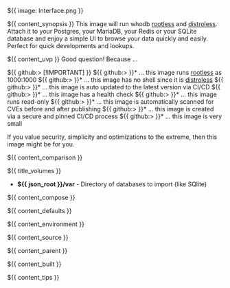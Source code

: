 ${{ image: Interface.png }}

${{ content_synopsis }} This image will run whodb [rootless]() and [distroless](). Attach it to your Postgres, your MariaDB, your Redis or your SQLite database and enjoy a simple UI to browse your data quickly and easily. Perfect for quick developments and lookups.

${{ content_uvp }} Good question! Because ...

${{ github:> [!IMPORTANT] }}
${{ github:> }}* ... this image runs [rootless](https://github.com/11notes/RTFM/blob/main/linux/container/image/rootless.md) as 1000:1000
${{ github:> }}* ... this image has no shell since it is [distroless](https://github.com/11notes/RTFM/blob/main/linux/container/image/distroless.md)
${{ github:> }}* ... this image is auto updated to the latest version via CI/CD
${{ github:> }}* ... this image has a health check
${{ github:> }}* ... this image runs read-only
${{ github:> }}* ... this image is automatically scanned for CVEs before and after publishing
${{ github:> }}* ... this image is created via a secure and pinned CI/CD process
${{ github:> }}* ... this image is very small

If you value security, simplicity and optimizations to the extreme, then this image might be for you.

${{ content_comparison }}

${{ title_volumes }}
* **${{ json_root }}/var** - Directory of databases to import (like SQlite)

${{ content_compose }}

${{ content_defaults }}

${{ content_environment }}

${{ content_source }}

${{ content_parent }}

${{ content_built }}

${{ content_tips }}